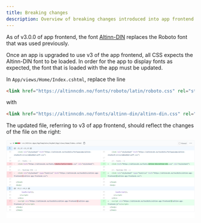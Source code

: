 ```yaml
---
title: Breaking changes
description: Overview of breaking changes introduced into app frontend in v3.0.0
---
```


As of v3.0.0 of app frontend, the font [Altinn-DIN](https://github.com/Altinn/altinn-din) replaces the 
Roboto font that was used previously.

Once an app is upgraded to use v3 of the app frontend, all CSS expects the Altinn-DIN font to be loaded.
In order for the app to display fonts as expected, the font that is loaded with the app must be updated.

In `App/views/Home/Index.cshtml`, replace the line 

```html
<link href="https://altinncdn.no/fonts/roboto/latin/roboto.css" rel="stylesheet">
```

with

```html
<link href="https://altinncdn.no/fonts/altinn-din/altinn-din.css" rel="stylesheet">
```

The updated file, referring to v3 of app frontend, should reflect the changes of the file on the right:

![Diff when upgrading to v3 of app frontend](v3-diff.png "Diff when upgrading to v3 of app frontend")
